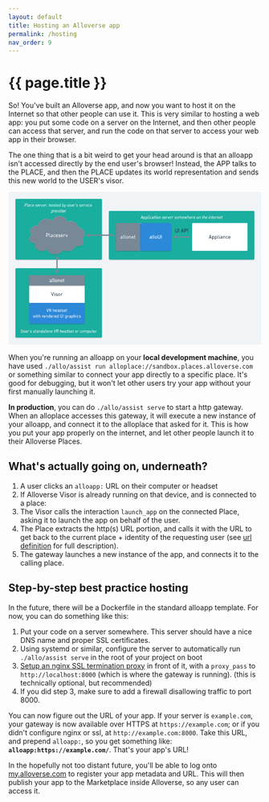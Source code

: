```yaml
---
layout: default
title: Hosting an Alloverse app
permalink: /hosting
nav_order: 9
---
```


# {{ page.title }}

So! You've built an Alloverse app, and now you want to host it on the Internet so that
other people can use it. This is very similar to hosting a web app: you put some code
on a server on the Internet, and then other people can access that server, and run
the code on that server to access your web app in their browser.

The one thing that is a bit weird to get your head around is that an alloapp isn't
accessed directly by the end user's browser! Instead, the APP talks to the PLACE,
and then the PLACE updates its world representation and sends this new world to the
USER's visor. 

![alloui](/assets/images/alloui.png)

When you're running an alloapp on your **local development machine**, you have used
`./allo/assist run alloplace://sandbox.places.alloverse.com` or something similar
to connect your app directly to a specific place. It's good for debugging, but it
won't let other users try your app without your first manually launching it.

**In production**, you can do `./allo/assist serve` to start a http gateway. When an
alloplace accesses this gateway, it will execute a new instance of your alloapp,
and connect it to the alloplace that asked for it. This is how you put your
app properly on the internet, and let other people launch it to their Alloverse
Places.

## What's actually going on, underneath?

1. A user clicks an `alloapp:` URL on their computer or headset
2. If Alloverse Visor is already running on that device, and is connected to a place:
3. The Visor calls the interaction `launch_app` on the connected Place, asking it 
  to launch the app on behalf of the user.
4. The Place extracts the http(s) URL portion, and calls it with the URL to get back
  to the current place + identity of the requesting user (see 
  [url definition](/protocol-reference/url-definitions#alloapp) for full description).
5. The gateway launches a new instance of the app, and connects it to the calling place.

## Step-by-step best practice hosting

In the future, there will be a Dockerfile in the standard alloapp template. For now,
you can do something like this:

1. Put your code on a server somewhere. This server should have a nice DNS name and
   proper SSL certificates.
2. Using systemd or similar, configure the server to automatically run 
   `./allo/assist serve` in the root of your project on boot
3. [Setup an nginx SSL termination proxy](https://www.digitalocean.com/community/tutorials/how-to-set-up-nginx-load-balancing-with-ssl-termination) in front of it,
   with a `proxy_pass` to `http://localhost:8000` (which is where the gateway
   is running). (this is technically optional, but recommended)
4. If you did step 3, make sure to add a firewall disallowing traffic to port 8000.

You can now figure out the URL of your app. If your server is `example.com`, your
gateway is now available over HTTPS at `https://example.com`; or if you didn't
configure nginx or ssl, at `http://example.com:8000`. Take this URL, and prepend
`alloapp:`, so you get something like: **`alloapp:https://example.com/`**.
That's your app's URL!

In the hopefully not too distant future, you'll be able to log
onto [my.alloverse.com](https://my.alloverse.com) to register
your app metadata and URL. This will then publish your app to
the Marketplace inside Alloverse, so any user can access it.
